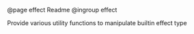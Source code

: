 @page effect Readme
@ingroup effect 

Provide various utility functions to manipulate builtin effect type
